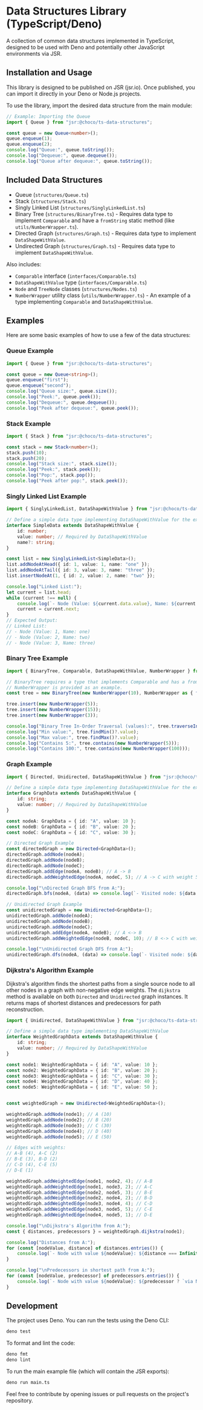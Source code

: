 # Data Structures Library (TypeScript/Deno)

A collection of common data structures implemented in TypeScript, designed to be used with Deno and potentially other JavaScript environments via JSR.

## Installation and Usage

This library is designed to be published on JSR (jsr.io). Once published, you can import it directly in your Deno or Node.js projects.

To use the library, import the desired data structure from the main module:

```typescript
// Example: Importing the Queue
import { Queue } from "jsr:@choco/ts-data-structures";

const queue = new Queue<number>();
queue.enqueue(1);
queue.enqueue(2);
console.log("Queue:", queue.toString());
console.log("Dequeue:", queue.dequeue());
console.log("Queue after dequeue:", queue.toString());
```


## Included Data Structures

*   Queue (`structures/Queue.ts`)
*   Stack (`structures/Stack.ts`)
*   Singly Linked List (`structures/SinglyLinkedList.ts`)
*   Binary Tree (`structures/BinaryTree.ts`) - Requires data type to implement `Comparable` and have a `fromString` static method (like `utils/NumberWrapper.ts`).
*   Directed Graph (`structures/Graph.ts`) - Requires data type to implement `DataShapeWithValue`.
*   Undirected Graph (`structures/Graph.ts`) - Requires data type to implement `DataShapeWithValue`.

Also includes:
*   `Comparable` interface (`interfaces/Comparable.ts`)
*   `DataShapeWithValue` type (`interfaces/Comparable.ts`)
*   `Node` and `TreeNode` classes (`structures/Nodes.ts`)
*   `NumberWrapper` utility class (`utils/NumberWrapper.ts`) - An example of a type implementing `Comparable` and `DataShapeWithValue`.

## Examples

Here are some basic examples of how to use a few of the data structures:

### Queue Example

```typescript
import { Queue } from "jsr:@choco/ts-data-structures";

const queue = new Queue<string>();
queue.enqueue("first");
queue.enqueue("second");
console.log("Queue size:", queue.size());
console.log("Peek:", queue.peek());
console.log("Dequeue:", queue.dequeue());
console.log("Peek after dequeue:", queue.peek());
```

### Stack Example

```typescript
import { Stack } from "jsr:@choco/ts-data-structures";

const stack = new Stack<number>();
stack.push(10);
stack.push(20);
console.log("Stack size:", stack.size());
console.log("Peek:", stack.peek());
console.log("Pop:", stack.pop());
console.log("Peek after pop:", stack.peek());
```

### Singly Linked List Example

```typescript
import { SinglyLinkedList, DataShapeWithValue } from "jsr:@choco/ts-data-structures";

// Define a simple data type implementing DataShapeWithValue for the example
interface SimpleData extends DataShapeWithValue {
    id: number;
    value: number; // Required by DataShapeWithValue
    name?: string;
}

const list = new SinglyLinkedList<SimpleData>();
list.addNodeAtHead({ id: 1, value: 1, name: "one" });
list.addNodeAtTail({ id: 3, value: 3, name: "three" });
list.insertNodeAt(1, { id: 2, value: 2, name: "two" });

console.log("Linked List:");
let current = list.head;
while (current !== null) {
    console.log(`- Node (Value: ${current.data.value}, Name: ${current.data.name})`);
    current = current.next;
}
// Expected Output:
// Linked List:
// - Node (Value: 1, Name: one)
// - Node (Value: 2, Name: two)
// - Node (Value: 3, Name: three)
```

### Binary Tree Example

```typescript
import { BinaryTree, Comparable, DataShapeWithValue, NumberWrapper } from "jsr:@choco/ts-data-structures";

// BinaryTree requires a type that implements Comparable and has a fromString static method.
// NumberWrapper is provided as an example.
const tree = new BinaryTree(new NumberWrapper(10), NumberWrapper as { fromString(s: string): NumberWrapper });

tree.insert(new NumberWrapper(5));
tree.insert(new NumberWrapper(15));
tree.insert(new NumberWrapper(3));

console.log("Binary Tree In-Order Traversal (values):", tree.traverseInOrder().map(node => node.data.value));
console.log("Min value:", tree.findMin()?.value);
console.log("Max value:", tree.findMax()?.value);
console.log("Contains 5:", tree.contains(new NumberWrapper(5)));
console.log("Contains 100:", tree.contains(new NumberWrapper(100)));
```

### Graph Example

```typescript
import { Directed, Unidirected, DataShapeWithValue } from "jsr:@choco/ts-data-structures";

// Define a simple data type implementing DataShapeWithValue for the example
interface GraphData extends DataShapeWithValue {
    id: string;
    value: number; // Required by DataShapeWithValue
}

const nodeA: GraphData = { id: "A", value: 10 };
const nodeB: GraphData = { id: "B", value: 20 };
const nodeC: GraphData = { id: "C", value: 30 };

// Directed Graph Example
const directedGraph = new Directed<GraphData>();
directedGraph.addNode(nodeA);
directedGraph.addNode(nodeB);
directedGraph.addNode(nodeC);
directedGraph.addEdge(nodeA, nodeB); // A -> B
directedGraph.addWeightedEdge(nodeA, nodeC, 5); // A -> C with weight 5

console.log("\nDirected Graph BFS from A:");
directedGraph.bfs(nodeA, (data) => console.log(`- Visited node: ${data.id} (Value: ${data.value})`));

// Unidirected Graph Example
const unidirectedGraph = new Unidirected<GraphData>();
unidirectedGraph.addNode(nodeA);
unidirectedGraph.addNode(nodeB);
unidirectedGraph.addNode(nodeC);
unidirectedGraph.addEdge(nodeA, nodeB); // A <-> B
unidirectedGraph.addWeightedEdge(nodeB, nodeC, 10); // B <-> C with weight 10

console.log("\nUnidirected Graph DFS from A:");
unidirectedGraph.dfs(nodeA, (data) => console.log(`- Visited node: ${data.id} (Value: ${data.value})`));
```

### Dijkstra's Algorithm Example

Dijkstra's algorithm finds the shortest paths from a single source node to all other nodes in a graph with non-negative edge weights. The `dijkstra` method is available on both `Directed` and `Unidirected` graph instances. It returns maps of shortest distances and predecessors for path reconstruction.

```typescript
import { Unidirected, DataShapeWithValue } from "jsr:@choco/ts-data-structures";

// Define a simple data type implementing DataShapeWithValue
interface WeightedGraphData extends DataShapeWithValue {
    id: string;
    value: number; // Required by DataShapeWithValue
}

const node1: WeightedGraphData = { id: "A", value: 10 };
const node2: WeightedGraphData = { id: "B", value: 20 };
const node3: WeightedGraphData = { id: "C", value: 30 };
const node4: WeightedGraphData = { id: "D", value: 40 };
const node5: WeightedGraphData = { id: "E", value: 50 };


const weightedGraph = new Unidirected<WeightedGraphData>();

weightedGraph.addNode(node1); // A (10)
weightedGraph.addNode(node2); // B (20)
weightedGraph.addNode(node3); // C (30)
weightedGraph.addNode(node4); // D (40)
weightedGraph.addNode(node5); // E (50)

// Edges with weights:
// A-B (4), A-C (2)
// B-E (3), B-D (2)
// C-D (4), C-E (5)
// D-E (1)

weightedGraph.addWeightedEdge(node1, node2, 4); // A-B
weightedGraph.addWeightedEdge(node1, node3, 2); // A-C
weightedGraph.addWeightedEdge(node2, node5, 3); // B-E
weightedGraph.addWeightedEdge(node2, node4, 2); // B-D
weightedGraph.addWeightedEdge(node3, node4, 4); // C-D
weightedGraph.addWeightedEdge(node3, node5, 5); // C-E
weightedGraph.addWeightedEdge(node4, node5, 1); // D-E

console.log("\nDijkstra's Algorithm from A:");
const { distances, predecessors } = weightedGraph.dijkstra(node1);

console.log("Distances from A:");
for (const [nodeValue, distance] of distances.entries()) {
    console.log(`- Node with value ${nodeValue}: ${distance === Infinity ? "Infinity" : distance}`);
}

console.log("\nPredecessors in shortest path from A:");
for (const [nodeValue, predecessor] of predecessors.entries()) {
    console.log(`- Node with value ${nodeValue}: ${predecessor ? `via Node with value ${predecessor.value}` : "Start Node"}`);
}
```

## Development

The project uses Deno. You can run the tests using the Deno CLI:

```bash
deno test
```

To format and lint the code:

```bash
deno fmt
deno lint
```

To run the main example file (which will contain the JSR exports):

```bash
deno run main.ts
```

Feel free to contribute by opening issues or pull requests on the project's repository.

```
